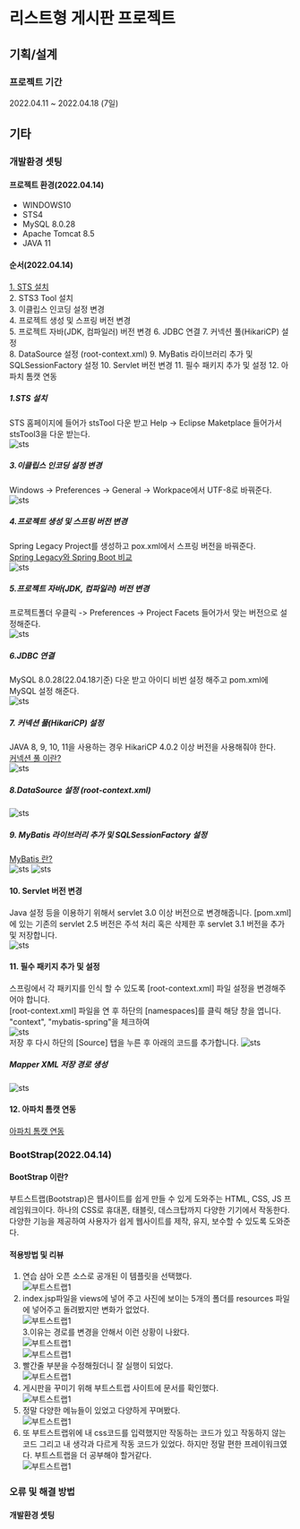 # 리스트형 게시판 프로젝트
## 기획/설계
### 프로젝트 기간
2022.04.11 ~ 2022.04.18 (7일)
## 기타
### 개발환경 셋팅
#### 프로젝트 환경(2022.04.14) 
- WINDOWS10
- STS4
- MySQL 8.0.28
- Apache Tomcat 8.5
- JAVA 11  
#### 순서(2022.04.14) 
[1. STS 설치](#1.STS-설치)    
2. STS3 Tool 설치  
3. 이클립스 인코딩 설정 변경  
4. 프로젝트 생성 및 스프링 버전 변경   
5. 프로젝트 자바(JDK, 컴파일러) 버전 변경 
6. JDBC 연결 
7. 커넥션 풀(HikariCP) 설정  
8. DataSource 설정 (root-context.xml)
9. MyBatis 라이브러리 추가 및 SQLSessionFactory 설정
10. Servlet 버전 변경
11. 필수 패키지 추가 및 설정
12. 아파치 톰캣 연동
##### 1.STS 설치
STS 홈페이지에 들어가 stsTool 다운 받고 Help -> Eclipse Maketplace 들어가서 stsTool3을 다운 받는다.  
![sts](https://user-images.githubusercontent.com/94879395/163827039-5798b33c-90fe-4e42-aba9-e8676660e318.PNG)  
##### 3.이클립스 인코딩 설정 변경
Windows -> Preferences -> General -> Workpace에서 UTF-8로 바꿔준다.  
![sts](https://user-images.githubusercontent.com/94879395/163827029-1b8e126e-ddf8-4772-a66d-1f23b321bdf6.PNG)   
##### 4.프로젝트 생성 및 스프링 버전 변경
Spring Legacy Project를 생성하고 pox.xml에서 스프링 버전을 바꿔준다.  
[Spring Legacy와 Spring Boot 비교](https://kimdonghyungsoo.tistory.com/5)  
![sts](https://user-images.githubusercontent.com/94879395/163827031-742cf9df-ae49-4ab0-a4b8-30b3f3837438.PNG)   
##### 5.프로젝트 자바(JDK, 컴파일러) 버전 변경
프로젝트폴더 우클릭 -> Preferences -> Project Facets 들어가서 맞는 버전으로 설정해준다.  
![sts](https://user-images.githubusercontent.com/94879395/163827034-42607c9a-a2a3-4522-9793-a5802c0fe334.PNG)   
##### 6.JDBC 연결
MySQL 8.0.28(22.04.18기준) 다운 받고 아이디 비번 설정 해주고 pom.xml에 MySQL 설정 해준다.  
![sts](https://user-images.githubusercontent.com/94879395/163827035-ce85408a-e755-49a9-8595-224953e81dc5.PNG)  
##### 7. 커넥션 풀(HikariCP) 설정 
JAVA 8, 9, 10, 11을 사용하는 경우 HikariCP 4.0.2 이상 버전을 사용해줘야 한다.  
[커넥션 풀 이란?](https://programmer93.tistory.com/74)  
![sts](https://user-images.githubusercontent.com/94879395/163827043-c19863e5-391b-4a39-8534-c3c11ff7541d.PNG)  
##### 8.DataSource 설정 (root-context.xml)
![sts](https://user-images.githubusercontent.com/94879395/163827023-392e6439-f6d5-4ab2-8ec5-5f0a53250a9b.PNG)  
##### 9. MyBatis 라이브러리 추가 및 SQLSessionFactory 설정
[MyBatis 란?](https://hororolol.tistory.com/507)  
![sts](https://user-images.githubusercontent.com/94879395/163827024-d1fc76c8-585d-4cfc-9ed4-2d1b40450a4b.PNG) 
![sts](https://user-images.githubusercontent.com/94879395/163827037-5a7e1e10-3c89-4001-bc2f-8df3bcbb165c.PNG) 
#### 10. Servlet 버전 변경
Java 설정 등을 이용하기 위해서 servlet 3.0 이상 버전으로 변경해줍니다. [pom.xml]에 있는 기존의 servlet 2.5 버전은 주석 처리 혹은 삭제한 후 servlet 3.1 버전을 추가 및 저장합니다.  
![sts](https://user-images.githubusercontent.com/94879395/163827025-fc1b9ec5-e63a-4727-9649-e665d86d9c5a.PNG) 
#### 11. 필수 패키지 추가 및 설정
스프링에서 각 패키지를 인식 할 수 있도록 [root-context.xml] 파일 설정을 변경해주어야 합니다.  
 [root-context.xml] 파일을 연 후 하단의 [namespaces]를 클릭 해당 창을 엽니다. "context", "mybatis-spring"을 체크하여  
![sts](https://user-images.githubusercontent.com/94879395/163827047-f32922fc-6efe-4a65-93fe-3730798b8311.PNG)  
저장 후 다시 하단의 [Source] 탭을 누른 후 아래의 코드를 추가합니다. 
![sts](https://user-images.githubusercontent.com/94879395/163827051-a34b897e-47fa-425f-9715-7315a135f2c8.PNG)  
##### Mapper XML 저장 경로 생성
![sts](https://user-images.githubusercontent.com/94879395/163827053-8708d2a5-7727-4fac-83e2-b9801a50dc85.PNG) 

#### 12. 아파치 톰캣 연동
[아파치 톰캣 연동](https://mindolsj-dev.tistory.com/entry/Spring-%EC%8A%A4%ED%94%84%EB%A7%81-%EA%B0%9C%EB%B0%9CTomCat%EC%84%A4%EC%B9%98-%EC%8A%A4%ED%94%84%EB%A7%81-%ED%94%84%EB%A1%9C%EC%A0%9D%ED%8A%B8-%EC%97%B0%EB%8F%99)  

### BootStrap(2022.04.14)  
#### BootStrap 이란?  
부트스트랩(Bootstrap)은 웹사이트를 쉽게 만들 수 있게 도와주는 HTML, CSS, JS 프레임워크이다. 하나의 CSS로 휴대폰, 태블릿, 데스크탑까지 다양한 기기에서 작동한다. 다양한 기능을 제공하여 사용자가 쉽게 웹사이트를 제작, 유지, 보수할 수 있도록 도와준다.
#### 적용방법 및 리뷰  
1. 연습 삼아 오픈 소스로 공개된 이 템플릿을 선택했다.   
![부트스트랩1](https://user-images.githubusercontent.com/94879395/163342043-c48af0c1-05ae-45ce-8e08-4ef758ec1f18.PNG)
2. index.jsp파일을 views에 넣어 주고 사진에 보이는 5개의 폴더를 resources 파일에 넣어주고 돌려봤지만 변화가 없었다.  
![부트스트랩1](https://user-images.githubusercontent.com/94879395/163344320-aa881499-f5ab-4844-b059-8bb83693faba.PNG)  
3.이유는 경로를 변경을 안해서 이런 상황이 나왔다.  
![부트스트랩1](https://user-images.githubusercontent.com/94879395/163344748-28737987-88a0-43bc-a9f8-862dde692637.PNG)  
![부트스트랩1](https://user-images.githubusercontent.com/94879395/163344752-c5eead64-8d8d-4d38-a4ef-738d51ba189a.PNG)  
4. 빨간줄 부분을 수정해줬더니 잘 실행이 되었다.  
![부트스트랩1](https://user-images.githubusercontent.com/94879395/163342043-c48af0c1-05ae-45ce-8e08-4ef758ec1f18.PNG)  
5. 게시판을 꾸미기 위해 부트스트랩 사이트에 문서를 확인했다.  
![부트스트랩1](https://user-images.githubusercontent.com/94879395/163536664-fb30777c-284c-4693-9711-41aaaf8e23db.PNG
)  
6. 정말 다양한 메뉴들이 있었고 다양하게 꾸며봤다.  
![부트스트랩1](https://user-images.githubusercontent.com/94879395/163536674-60ae25de-ad4a-447b-a01e-7314702fa562.PNG)  
7. 또 부트스트랩위에 내 css코드를 입력했지만 작동하는 코드가 있고 작동하지 않는 코드 그리고 내 생각과 다르게 작동 코드가 있었다.  하지만 정말 편한 프레이워크였다. 부트스트랩을 더 공부해야 할거같다.  
![부트스트랩1](https://user-images.githubusercontent.com/94879395/163536679-8d98a4d8-357d-4a8d-b77b-c407e8b782da.PNG)  

### 오류 및 해결 방법
#### 개발환경 셋팅

